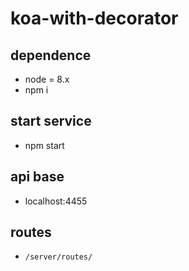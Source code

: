 # koa-with-decorator

## dependence

- node = 8.x
- npm i

## start service

- npm start

## api base

- localhost:4455

## routes

- `/server/routes/`
